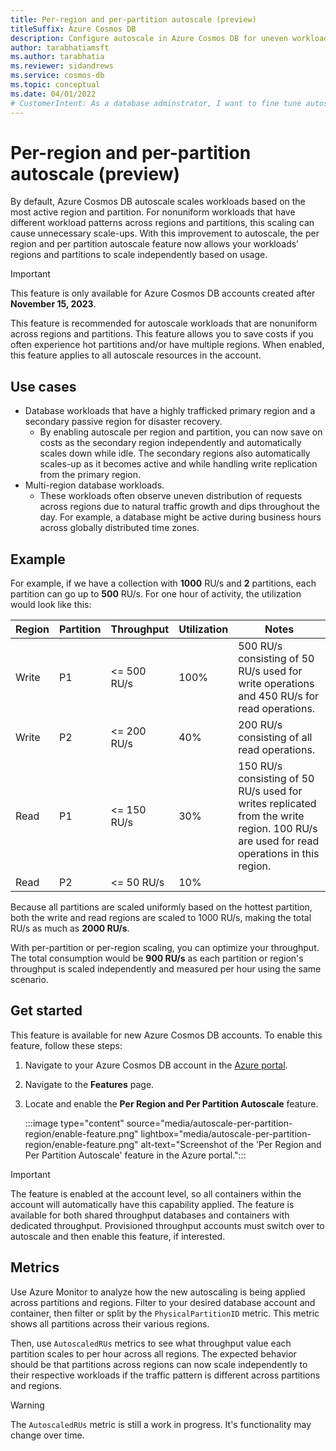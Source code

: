 ```yaml
---
title: Per-region and per-partition autoscale (preview)
titleSuffix: Azure Cosmos DB
description: Configure autoscale in Azure Cosmos DB for uneven workload patterns by customizing autoscale for specific regions or partitions.
author: tarabhatiamsft
ms.author: tarabhatia
ms.reviewer: sidandrews
ms.service: cosmos-db
ms.topic: conceptual
ms.date: 04/01/2022
# CustomerIntent: As a database adminstrator, I want to fine tune autoscaler for specific regions or partitions so that I can balance an uneven workload.
---
```


# Per-region and per-partition autoscale (preview)

By default, Azure Cosmos DB autoscale scales workloads based on the most active region and partition. For nonuniform workloads that have different workload patterns across regions and partitions, this scaling can cause unnecessary scale-ups. With this improvement to autoscale, the per region and per partition autoscale feature now allows your workloads’ regions and partitions to scale independently based on usage.

> [!IMPORTANT]
> This feature is only available for Azure Cosmos DB accounts created after **November 15, 2023**.

This feature is recommended for autoscale workloads that are nonuniform across regions and partitions. This feature allows you to save costs if you often experience hot partitions and/or have multiple regions. When enabled, this feature applies to all autoscale resources in the account.

## Use cases

- Database workloads that have a highly trafficked primary region and a secondary passive region for disaster recovery.
  - By enabling autoscale per region and partition, you can now save on costs as the secondary region independently and automatically scales down while idle. The secondary regions also automatically scales-up as it becomes active and while handling write replication from the primary region.
- Multi-region database workloads.
  - These workloads often observe uneven distribution of requests across regions due to natural traffic growth and dips throughout the day. For example, a database might be active during business hours across globally distributed time zones.

## Example

For example, if we have a collection with **1000** RU/s and **2** partitions, each partition can go up to **500** RU/s. For one hour of activity, the utilization would look like this:

| Region | Partition | Throughput | Utilization | Notes |
| --- | --- | --- | --- | --- |
| Write | P1 | <= 500 RU/s | 100% | 500 RU/s consisting of 50 RU/s used for write operations and 450 RU/s for read operations. |
| Write | P2 | <= 200 RU/s | 40% | 200 RU/s consisting of all read operations. |
| Read | P1 | <= 150 RU/s | 30% | 150 RU/s consisting of 50 RU/s used for writes replicated from the write region. 100 RU/s are used for read operations in this region. |
| Read | P2 | <= 50 RU/s | 10% | |

Because all partitions are scaled uniformly based on the hottest partition, both the write and read regions are scaled to 1000 RU/s, making the total RU/s as much as **2000 RU/s**.

With per-partition or per-region scaling, you can optimize your throughput. The total consumption would be **900 RU/s** as each partition or region's throughput is scaled independently and measured per hour using the same scenario.

## Get started

This feature is available for new Azure Cosmos DB accounts. To enable this feature, follow these steps:

1. Navigate to your Azure Cosmos DB account in the [Azure portal](https://portal.azure.com).
1. Navigate to the **Features** page.
1. Locate and enable the **Per Region and Per Partition Autoscale** feature.

    :::image type="content" source="media/autoscale-per-partition-region/enable-feature.png" lightbox="media/autoscale-per-partition-region/enable-feature.png" alt-text="Screenshot of the 'Per Region and Per Partition Autoscale' feature in the Azure portal.":::

> [!IMPORTANT]
> The feature is enabled at the account level, so all containers within the account will automatically have this capability applied. The feature is available for both shared throughput databases and containers with dedicated throughput. Provisioned throughput accounts must switch over to autoscale and then enable this feature, if interested.

## Metrics

Use Azure Monitor to analyze how the new autoscaling is being applied across partitions and regions. Filter to your desired database account and container, then filter or split by the `PhysicalPartitionID` metric. This metric shows all partitions across their various regions.

Then, use `AutoscaledRUs` metrics to see what throughput value each partition scales to per hour across all regions. The expected behavior should be that partitions across regions can now scale independently to their respective workloads if the traffic pattern is different across partitions and regions.

> [!WARNING]
> The `AutoscaledRUs` metric is still a work in progress. It's functionality may change over time.
